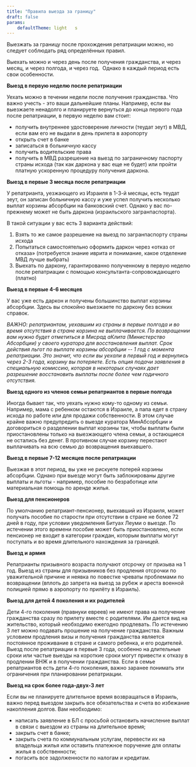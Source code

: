 ```yaml
---
title: "Правила выезда за границу"
draft: false
params: 
    defaultTheme: light   s
---
```

Выезжать за границу после прохождения репатриации можно, но следует соблюдать ряд определённых правил.

Выехать можно и через день после получения гражданства, и через месяц, и через полгода, и через год.  Однако в каждый период есть свои особенности.

**Выезд в первую неделю после репатриации**

Уехать можно в течении недели после получения гражданства. Что важно учесть - это ваши дальнейшие планы. Например, если вы выезжаете ненадолго и планируете вернуться до конца первого года после репатриации, в первую неделю вам стоит:

-   получить внутреннее удостоверение личности (теудат зеут) в МВД, если вам его не выдали в день прилета в аэропорту
-   открыть счет в банке
-   записаться в больничную кассу
-   получить водительские права
-   получить в МВД разрешение на выезд по заграничному паспорту страны исхода (так как даркона у вас еще не будет) или пройти платную ускоренную процедуру получения даркона.

**Выезд в первые 3 месяца после репатриации**

У репатрианта, уезжающего из Израиля в 1-3-й месяцы, есть теудат зеут, он записан больничную кассу и уже успел получить несколько выплат корзины абсорбции на банковский счет. Однако у вас по-прежнему может не быть даркона (израильского загранпаспорта).

В такой ситуации у вас есть 3 варианта действий:

1. Взять то же самое разрешение на выезд по загранпаспорту страны исхода
2. Попытаться самостоятельно оформить даркон через «отказ от отказа» (потребуется знание иврита и понимание, какое отделение МВД лучше выбрать)
3. Выехать по даркону, гарантированно полученному в первую неделю после репатриации с помощью консультанта-сопровождающего (платно)

**Выезд в первые 4-6 месяцев**

У вас уже есть даркон и получены большинство выплат корзины абсорбции. Здесь вы спокойно выезжаете по даркону без всяких справок.

*ВАЖНО: репатриантам, уехавшим из страны в первые полгода и во время отсутствия в стране корзина не выплачивается. По возвращении вам нужно будет отметиться в Мисрад аКлита (Министерство Абсорбции) у своего куратора для восстановления выплат. Срок действия льгот по выплате корзины абсорбции -- 1 год с момента репатриации. Это значит, что если вы уехали в первый год и вернулись через 2-3 года, корзину вы потеряете. Есть опция подачи заявления в специальную комиссию, которая в некоторых случаях дает разрешение восстановить выплаты после более чем годичного отсутствия.* 

**Выезд одного из членов семьи репатриантов в первые полгода**

Иногда бывает так, что уехать нужно кому-то одному из семьи. Например, мама с ребенком остаются в Израиле, а папа едет в страну исхода по работе или для продажи собственности. В этом случае крайне важно предупредить о выезде куратора МинАбсорбции и договориться о разделении выплат корзины так, чтобы выплаты были приостановлены только на выезжающего члена семьи, а остающиеся не остались без денег. В противном случае корзину перестают выплачивать на всю семью до возвращения выехавшего.

**Выезд в первые 7-12 месяцев после репатриации**

Выезжая в этот период, вы уже не рискуете потерей корзины абсорбции. Однако при выезде могут быть заблокированы другие выплаты и льготы - например, пособие по безработице или материальная помощь по аренде жилья.

**Выезд для пенсионеров**

По умолчанию репатриант-пенсионер, выехавший из Израиля, может получать пособие по старости при отсутствии в стране не более 72 дней в году, при условии уведомления Битуах Леуми о выезде. По истечении этого времени пособие может быть приостановлено, если пенсионер не входит в категории граждан, которым выплаты могут поступать и во время длительного нахождения за границей.

**Выезд и армия**

Репатрианты призывного возраста получают отсрочку от призыва на 1 год. Выезд из страны для призывников без продления отсрочки по уважительной причине и неявка по повестке чреваты проблемами по возвращении (вплоть до запрета на выезд за рубеж и ареста военной полицией прямо в аэропорту по прилёту в Израиль).

**Выезд для детей 4 поколения и их родителей**

Дети 4-го поколения (правнуки евреев) не имеют права на получение гражданства сразу по прилету вместе с родителями. Им дается вид на жительство, который необходимо ежегодно продлевать. По истечению 3 лет можно подавать прошение на получение гражданства. Важным условием продления визы и получения гражданства является постоянное проживание в стране и самого ребенка, и его родителей. Выезд после репатриации в первые 3 года, особенно на длительные сроки или частые выезды на короткие сроки могут привести к отказу в продлении ВНЖ и в получении гражданства. Если в семье репатриантов есть дети 4-го поколения, важно заранее понимать эти ограничения при планировании репатриации.

**Выезд на срок более года-двух-3 лет**

Если вы не планируете длительное время возвращаться в Израиль, важно перед выездом закрыть все обязательства и счета во избежание накопления долгов. Вам необходимо:

- написать заявление в БЛ с просьбой остановить начисление выплат в связи с выездом из страны на длительное время;
- закрыть счет в банке;
- закрыть счета по коммунальным услугам, перевести их на владельца жилья или оставить платежное поручение для оплаты жилья в собственности;
- погасить все задолженности по налогам и кредитам.



